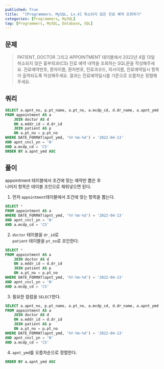 ```yaml
---
published: True
title:  "[Programmers, MySQL, Lv.4] 취소되지 않은 진료 예약 조회하기"
categories: [Programmers, MySQL]
tag: [Programmers, MySQL, Database, SQL]
---
```



## 문제

> PATIENT, DOCTOR 그리고 APPOINTMENT 테이블에서 2022년 4월 13일 취소되지 않은 흉부외과(CS) 진료 예약 내역을 조회하는 SQL문을 작성해주세요. 진료예약번호, 환자이름, 환자번호, 진료과코드, 의사이름, 진료예약일시 항목이 출력되도록 작성해주세요. 결과는 진료예약일시를 기준으로 오름차순 정렬해주세요.  

## 쿼리

```sql
SELECT a.apnt_no, p.pt_name, a.pt_no, a.mcdp_cd, d.dr_name, a.apnt_ymd
FROM appointment AS a
    JOIN doctor AS d
    ON a.mddr_id = d.dr_id
    JOIN patient AS p
    ON a.pt_no = p.pt_no
WHERE DATE_FORMAT(apnt_ymd, '%Y-%m-%d') = '2022-04-13'
AND apnt_cncl_yn = 'N'
AND a.mcdp_cd = 'CS'
ORDER BY a.apnt_ymd ASC
```

## 풀이

appointment 테이블에서 조건에 맞는 예약만 뽑은 후  
나머지 항목은 테이블 조인으로 채워넣으면 된다. 

1. 먼저 ```appointment```테이블에서 조건에 맞는 항목을 뽑는다.  

```sql
SELECT *
FROM appointment AS a
WHERE DATE_FORMAT(apnt_ymd, '%Y-%m-%d') = '2022-04-13'
AND apnt_cncl_yn = 'N'
AND a.mcdp_cd = 'CS'
```

2. ```doctor``` 테이블을 ```dr_id```로  
```patient``` 테이블을 ```pt_no```로 조인한다.
```sql
SELECT *
FROM appointment AS a
    JOIN doctor AS d
    ON a.mddr_id = d.dr_id
    JOIN patient AS p
    ON a.pt_no = p.pt_no
WHERE DATE_FORMAT(apnt_ymd, '%Y-%m-%d') = '2022-04-13'
AND apnt_cncl_yn = 'N'
AND a.mcdp_cd = 'CS'
```

3. 필요한 컬럼을 ```SELECT```한다.  
```sql
SELECT a.apnt_no, p.pt_name, a.pt_no, a.mcdp_cd, d.dr_name, a.apnt_ymd
FROM appointment AS a
    JOIN doctor AS d
    ON a.mddr_id = d.dr_id
    JOIN patient AS p
    ON a.pt_no = p.pt_no
WHERE DATE_FORMAT(apnt_ymd, '%Y-%m-%d') = '2022-04-13'
AND apnt_cncl_yn = 'N'
AND a.mcdp_cd = 'CS'
```

4. ```apnt_ymd```를 오름차순으로 정렬한다.
```sql
ORDER BY a.apnt_ymd ASC
```